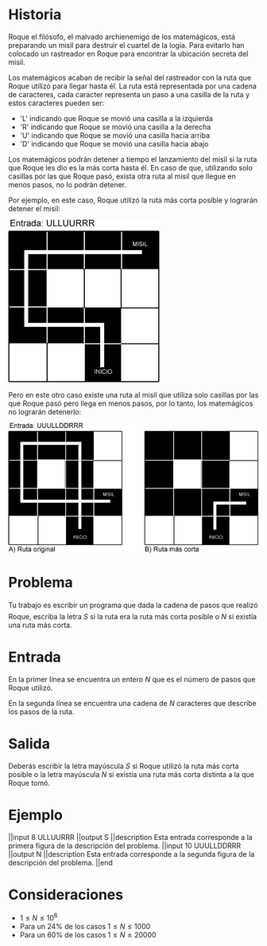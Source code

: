 # Historia

Roque el filósofo, el malvado archienemigo de los matemágicos, está preparando un misil para destruir el cuartel de la logia. Para evitarlo han colocado un rastreador en Roque para encontrar la ubicación secreta del misil.

Los matemágicos acaban de recibir la señal del rastreador con la ruta que Roque utilizó para llegar hasta él. La ruta está representada por una cadena de caracteres, cada caracter representa un paso a una casilla de la ruta y estos caracteres pueden ser:

- 'L' indicando que Roque se movió una casilla a la izquierda
- 'R' indicando que Roque se movió una casilla a la derecha
- 'U' indicando que Roque se movió una casilla hacia arriba
- 'D' indicando que Roque se movió una casilla hacia abajo

Los matemágicos podrán detener a tiempo el lanzamiento del misil si la ruta que Roque les dio es la más corta hasta él. En caso de que, utilizando solo casillas por las que Roque pasó, exista otra ruta al misil que llegue en menos pasos, no lo podrán detener.

Por ejemplo, en este caso, Roque utilizó la ruta más corta posible y lograrán detener el misil:

![S](si.png)

Pero en este otro caso existe una ruta al misil que utiliza solo casillas por las que Roque pasó pero llega en menos pasos, por lo tanto, los matemágicos no lograrán detenerlo:

![N](no.png)

# Problema

Tu trabajo es escribir un programa que dada la cadena de pasos que realizó Roque, escriba la letra _S_ si la ruta era la ruta más corta posible o _N_ si existía una ruta más corta.

# Entrada

En la primer línea se encuentra un entero $N$ que es el número de pasos que Roque utilizó.

En la segunda línea se encuentra una cadena de $N$ caracteres que describe los pasos de la ruta.

# Salida

Deberás escribir la letra mayúscula _S_ si Roque utilizó la ruta más corta posible o la letra mayúscula _N_ si existía una ruta más corta distinta a la que Roque tomó.

# Ejemplo

||input
8
ULLUURRR
||output
S
||description
Esta entrada corresponde a la primera figura de la descripción del problema.
||input
10
UUULLDDRRR
||output
N
||description
Esta entrada corresponde a la segunda figura de la descripción del problema.
||end

# Consideraciones

- $1 \leq N \leq 10^6$
- Para un 24% de los casos $1 \leq N \leq 1000$
- Para un 60% de los casos $1 \leq N \leq 20000$
